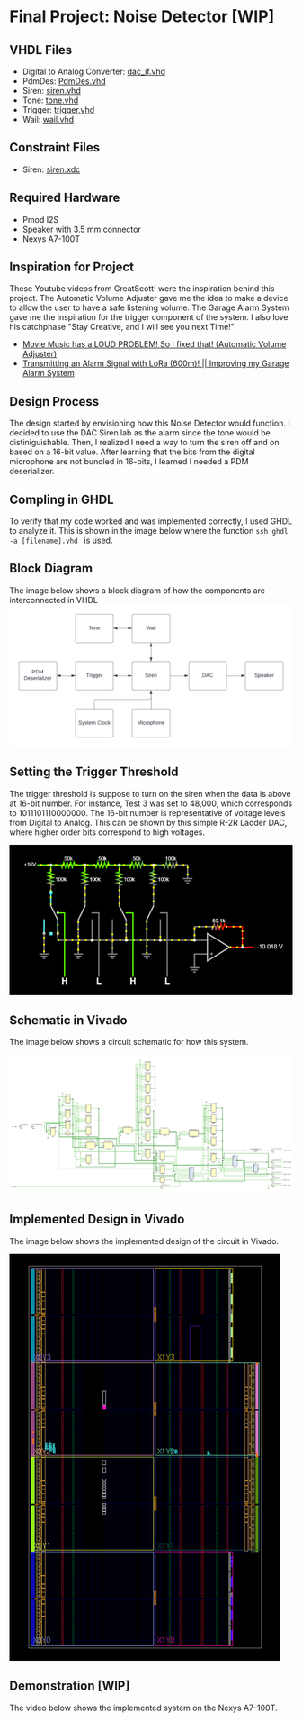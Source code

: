 # Final Project: Noise Detector [WIP]
## VHDL Files
* Digital to Analog Converter: [dac_if.vhd](./Test-3/dac_if.vhd)
* PdmDes: [PdmDes.vhd](./Test-3/PdmDes.vhd)
* Siren: [siren.vhd](./Test-3/siren.vhd)
* Tone: [tone.vhd](./Test-3/tone.vhd)
* Trigger: [trigger.vhd](./Test-3/trigger.vhd)
* Wail: [wail.vhd](./Test-3/wail.vhd)

## Constraint Files
* Siren: [siren.xdc](./Test-3/siren.xdc)

## Required Hardware
* Pmod I2S
* Speaker with 3.5 mm connector
* Nexys A7-100T

## Inspiration for Project
These Youtube videos from GreatScott! were the inspiration behind this project. The Automatic Volume Adjuster gave me the idea to make a device to allow the user to have a safe listening volume. The Garage Alarm System gave me the inspiration for the trigger component of the system. I also love his catchphase "Stay Creative, and I will see you next Time!"
* [Movie Music has a LOUD PROBLEM! So I fixed that! (Automatic Volume Adjuster)](https://www.youtube.com/watch?v=j1V2I-otdzk&t=211s)
* [Transmitting an Alarm Signal with LoRa (600m)! || Improving my Garage Alarm System](https://www.youtube.com/watch?v=ItZwa1AdrpU&t=151s)

## Design Process
The design started by envisioning how this Noise Detector would function. I decided to use the DAC Siren lab as the alarm since the tone would be distiniguishable. Then, I realized I need a way to turn the siren off and on based on a 16-bit value. After learning that the bits from the digital microphone are not bundled in 16-bits, I learned I needed a PDM deserializer.

## Compling in GHDL
To verify that my code worked and was implemented correctly, I used GHDL to analyze it. This is shown in the image below where the function ```ssh ghdl -a [filename].vhd ``` is used.


## Block Diagram
The image below shows a block diagram of how the components are interconnected in VHDL
![This is an image](https://github.com/Arif12467/Digital-System-Design-AIA/blob/6f0d885db4483583b36218580d8c2fabab3ee80c/Final-Project/Photos/Block%20Diagram.png)

## Setting the Trigger Threshold
The trigger threshold is suppose to turn on the siren when the data is above at 16-bit number. For instance, Test 3 was set to 48,000, which corresponds to 1011101110000000. The 16-bit number is representative of voltage levels from Digital to Analog. This can be shown by this simple R-2R Ladder DAC, where higher order bits correspond to high voltages.

![This is an image](https://github.com/Arif12467/Digital-System-Design-AIA/blob/68d25267e4d8a728e3968ed98a3a46b49a44b56b/Final-Project/Photos/R-2R%20Ladder%20DAC.png)

## Schematic in Vivado
The image below shows a circuit schematic for how this system.

![This is an image](https://github.com/Arif12467/Digital-System-Design-AIA/blob/abdaafbfe7f5408dd4f0dc4b8e32f4b307f3e3b4/Final-Project/Photos/Schematic%20Design.png)

## Implemented Design in Vivado
The image below shows the implemented design of the circuit in Vivado.

![This is an image](https://github.com/Arif12467/Digital-System-Design-AIA/blob/ca126b7eedb8c3bcdece4b6b9d9f679dae896851/Final-Project/Photos/Implemented%20Design.png)

## Demonstration [WIP]
The video below shows the implemented system on the Nexys A7-100T.
